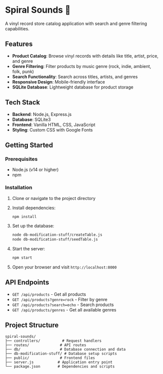# Spiral Sounds 🎵

A vinyl record store catalog application with search and genre filtering capabilities.

## Features

- **Product Catalog**: Browse vinyl records with details like title, artist, price, and genre
- **Genre Filtering**: Filter products by music genre (rock, indie, ambient, folk, punk)
- **Search Functionality**: Search across titles, artists, and genres
- **Responsive Design**: Mobile-friendly interface
- **SQLite Database**: Lightweight database for product storage

## Tech Stack

- **Backend**: Node.js, Express.js
- **Database**: SQLite3
- **Frontend**: Vanilla HTML, CSS, JavaScript
- **Styling**: Custom CSS with Google Fonts

## Getting Started

### Prerequisites
- Node.js (v14 or higher)
- npm

### Installation

1. Clone or navigate to the project directory
2. Install dependencies:
   ```bash
   npm install
   ```

3. Set up the database:
   ```bash
   node db-modification-stuff/createTable.js
   node db-modification-stuff/seedTable.js
   ```

4. Start the server:
   ```bash
   npm start
   ```

5. Open your browser and visit `http://localhost:8000`

## API Endpoints

- `GET /api/products` - Get all products
- `GET /api/products?genre=rock` - Filter by genre
- `GET /api/products?search=echo` - Search products
- `GET /api/products/genres` - Get all available genres

## Project Structure

```
spiral-sounds/
├── controllers/          # Request handlers
├── routes/              # API routes
├── db/                  # Database connection and data
├── db-modification-stuff/ # Database setup scripts
├── public/              # Frontend files
├── server.js           # Application entry point
└── package.json        # Dependencies and scripts
```
